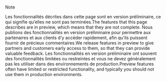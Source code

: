 > [!Note]
> <span data-ttu-id="310d6-101">Les fonctionnalités décrites dans cette page sont en version préliminaire, ce qui signifie qu’elles ne sont pas terminées.</span><span class="sxs-lookup"><span data-stu-id="310d6-101">The features that this page describes are in preview, which means that they are not complete.</span></span> <span data-ttu-id="310d6-102">Nous publions des fonctionnalités en version préliminaire pour permettre aux partenaires et aux clients d’y accéder rapidement, afin qu’ils puissent fournir de précieux commentaires.</span><span class="sxs-lookup"><span data-stu-id="310d6-102">We release features in preview to give partners and customers early access to them, so that they can provide valuable feedback.</span></span> <span data-ttu-id="310d6-103">Les fonctionnalités en version préliminaire ont souvent des fonctionnalités limitées ou restreintes et vous ne devez généralement pas les utiliser dans des environnements de production.</span><span class="sxs-lookup"><span data-stu-id="310d6-103">Preview features often have limited or restricted functionality, and typically you should not use them in production environments.</span></span>